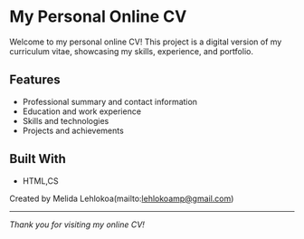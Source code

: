 # My Personal Online CV

Welcome to my personal online CV! This project is a digital version of my curriculum vitae, showcasing my skills, experience, and portfolio.

##  Features

- Professional summary and contact information
- Education and work experience
- Skills and technologies
- Projects and achievements

##  Built With

- HTML,CS

Created by Melida Lehlokoa(mailto:lehlokoamp@gmail.com)

---

*Thank you for visiting my online CV!*
